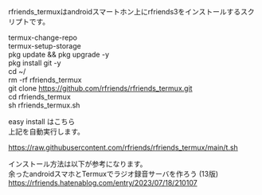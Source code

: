 rfriends_termuxはandroidスマートホン上にrfriends3をインストールするスクリプトです。  

termux-change-repo  
termux-setup-storage  
pkg update && pkg upgrade -y  
pkg install git -y  
cd ~/  
rm -rf rfriends_termux  
git clone https://github.com/rfriends/rfriends_termux.git  
cd rfriends_termux  
sh rfriends_termux.sh  
  
easy install はこちら  
上記を自動実行します。  

https://raw.githubusercontent.com/rfriends/rfriends_termux/main/t.sh  
  
インストール方法は以下が参考になります。   
余ったandroidスマホとTermuxでラジオ録音サーバを作ろう (13版)  
https://rfriends.hatenablog.com/entry/2023/07/18/210107  
